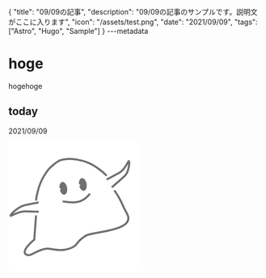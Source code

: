 {
  "title": "09/09の記事",
  "description": "09/09の記事のサンプルです。説明文がここに入ります",
  "icon": "/assets/test.png",
  "date": "2021/09/09",
  "tags": ["Astro", "Hugo", "Sample"]
}
---metadata

# hoge
hogehoge

## today
2021/09/09

![img](/assets/test.png)